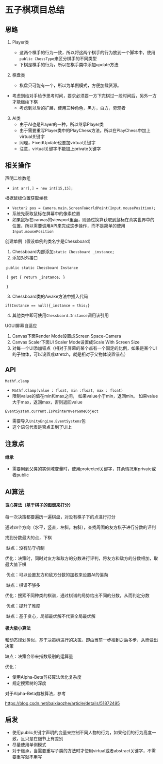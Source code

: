 # 五子棋项目总结

## 思路

1. Player类

   - 这两个棋手的行为一致，所以将这两个棋手的行为放到一个脚本中，使用```public ChessType```来区分棋手的不同类型
   - 下棋是棋手的行为，所以在棋手类中添加update方法
2. 棋盘类

   - 棋盘只可能有一个，所以为单例模式，方便加载资源。
- 考虑到给对手给予思考时间，要求必须要一方下完棋过一段时间后，另外一方才能继续下棋
   - 考虑到以后的扩展，使用三种角色，黑方，白方，旁观者
3. AI类
   - 由于AI也是Player的一种，所以继承Player类
   - 由于需要重写Player类中的PlayChess方法，所以在PlayChess中加上virtual关键字
   - 同理，FixedUpdate也要加virtual关键字
   - 注意，virtual关键字不能加上private关键字

## 相关操作

声明二维数组

- ```int arr[,] = new int[15,15];```

根据鼠标位置获取坐标

- ```Vector2 pos = Camera.main.ScreenToWorldPoint(Input.mousePosition);```
- 系统先获取鼠标在屏幕中的像素位置
- 如果鼠标在canvas的viewport里面，则通过换算获取到鼠标在真实世界中的位置，所以需要调用API来完成这步操作，而不是简单的使用```Input.mousePosition```

创建单例（假设单例的类名字是Chessboard）

1. Chessboard内部添加```static Chessboard _instance;```
2. 添加对外接口

​	`public static Chessboard Instance`

​	`{`
​        `get { return _instance; }`	

​	`}`

3. Chessboard类的Awake方法中插入代码

`if(Instance == null){_instance = this;}`   

4. 其他类中即可使用```Chessboard.Instance```调用该引用

UGUI屏幕自适应

1. Canvas下面Render Mode设置成Screen Space-Camera
2. Canvas Scaler下面UI Scaler Mode设置成Scale With Screen Size
3. 对每一个UI添加锚点（相对于屏幕的某个点有一个固定的比例，如果是某个UI的子物体，可以设置成stretch，就是相对于父物体设置锚点）

## API

`Mathf.clamp`

- `Mathf.Clamp(value : float, min :float, max : float)`
- 限制value的值在min和max之间， 如果value小于min，返回min。 如果value大于max，返回max，否则返回value 

```EventSystem.current.IsPointerOverGameObject```

- 需要导入```UnityEngine.EventSystems```包
- 这个语句代表是否点击到了UI上

## 注意点

#### 继承

- 需要用到父类的实例域变量时，使用protected关键字，其余情况用private或者public

## AI算法

#### 贪心算法（基于棋子的图谱来打分）

每一次决策都要遍历一遍棋盘，对没有棋子下的点进行打分

通过四个方向（水平，竖直，左斜，右斜），查找周围的友方棋子进行分数的评判

找到分数最大的点，下棋

​	缺点：没有防守机制

优化：决策时，同时对友方和敌方的分数进行评判，将友方和敌方的分数相加，取最大值下棋

​	优点：可以设置友方和敌方分数的加权来设置AI的偏向

​	缺点：棋谱不够多

优化：搜索不同种类的棋谱，通过棋谱的局势给出不同的分数，从而判定分数

​	优点：提升了难度

​	缺点：基于贪心，局部最优解不代表全局最优解

#### 极大极小算法

和动态规划类似，基于决策树进行的决策。即由当前一步推到之后多步，从而做出决策

缺点：决策会带来指数级别的运算量

优化：

- 使用Alpha-Beta剪枝算法优化复杂度
- 规定搜索树的深度

对于Alpha-Beta剪枝算法，参考

https://blog.csdn.net/baixiaozhe/article/details/51872495



## 启发

- 使用public关键字声明的变量来控制不同人物的行为，如果他们的行为高度一致，且只是在细节上有差别
- 尽量使用单例模式
- 对于继承，当需要重写子类的方法时才使用virtual或者abstract关键字，不需要重写就不用写

